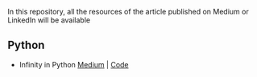 In this repository, all the resources of the article published on Medium or LinkedIn will be available 

## Python ##
* Infinity in Python [Medium](https://medium.com/@ashutosh.vaidya1190/infinity-in-python-e5c86f9fbf1f) | [Code](https://github.com/ashutosh-vaidya/community/blob/main/Articles/Infinity%20in%20python/Infinity_in_Python.ipynb)
